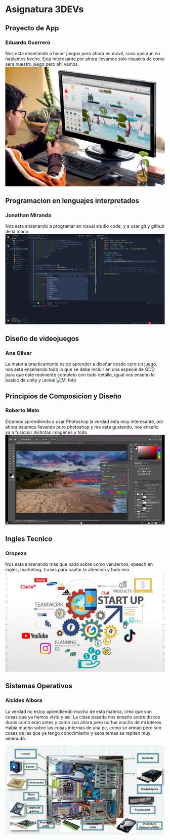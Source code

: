 # Asignatura 3DEVs
## Proyecto de App
### Eduardo Guerrero
Nos esta enseñando a hacer juegos pero ahora en movil, cosa que aun no habiamos hecho. Esta interesante por ahora llevamos solo visuales de como sera nuestro juego pero ahi vamos.
![Mi foto](../assets/app.jpg)

## Programacion en lenguajes interpretados
### Jonathan Miranda
Nos esta ensenando a programar en visual studio code, y a usar git y github de la mano. 
![Mi foto](../assets/visual.png)

## Diseño de videojuegos
### Ana Olivar
La materia practicamente es de aprender a diseñar desde cero un juego, nos esta enseñando todo lo que se debe incluir en una especie de GDD para que este realmente completo con todo detalle, igual nos enseño lo basico de unity y unreal
![Mi foto](../assets/diseño.jpg)

## Principios de Composicion y Diseño 
### Roberto Melo
Estamos aprendiendo a usar Photoshop la verdad esta muy interesante, por ahora estamos llevando puro photoshop y me esta gustando, nos enseño ya a fusionar distintas imagenes y todo
![Mi foto](../assets/photoshop.png)

## Ingles Tecnico
### Oropeza
Nos esta ensenando mas que nada sobre como vendernos, speech en ingles, marketing, frases para captar la atencion y todo eso.
![Mi foto](../assets/marketing.jpg)

## Sistemas Operativos
### Alcides Albora
La verdad no estoy aprendiendo mucho de esta materia, creo que son cosas que ya hemos visto y asi. La clase pasada nos enseño sobre discos duros como eran antes y como son ahora pero no fue mucho de mi interes. Habla mucho sobre las cosas internas de una pc, como se arman pero son cosas de las que ya tengo conocimiento y esos temas se repiten  muy amenudo. 

![Mi foto](../assets/sistemasoperativos.jpg)

